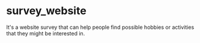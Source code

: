 # survey_website

It's a website survey that can help people find possible hobbies or activities that they might be interested in.

